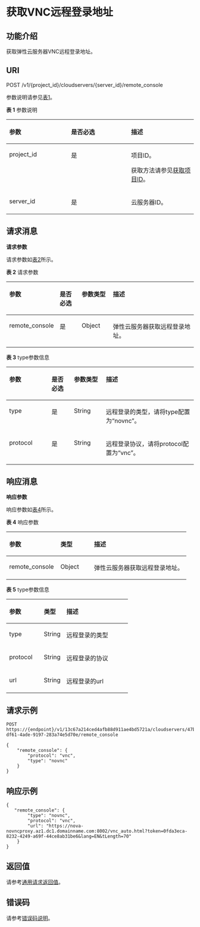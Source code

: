 # 获取VNC远程登录地址<a name="ZH-CN_TOPIC_0118743814"></a>

## 功能介绍<a name="zh-cn_topic_0092803065_zh-cn_topic_0067161469_zh-cn_topic_0057973179_section16588975"></a>

获取弹性云服务器VNC远程登录地址。

## URI<a name="zh-cn_topic_0092803065_zh-cn_topic_0067161469_zh-cn_topic_0057973179_section15083054"></a>

POST /v1/\{project\_id\}/cloudservers/\{server\_id\}/remote\_console

参数说明请参见[表1](#zh-cn_topic_0092803065_table55945983)。

**表 1**  参数说明

<a name="zh-cn_topic_0092803065_table55945983"></a>
<table><thead align="left"><tr id="zh-cn_topic_0092803065_row11302482"><th class="cellrowborder" valign="top" width="33%" id="mcps1.2.4.1.1"><p id="zh-cn_topic_0092803065_p43085863"><a name="zh-cn_topic_0092803065_p43085863"></a><a name="zh-cn_topic_0092803065_p43085863"></a>参数</p>
</th>
<th class="cellrowborder" valign="top" width="32%" id="mcps1.2.4.1.2"><p id="zh-cn_topic_0092803065_p294000"><a name="zh-cn_topic_0092803065_p294000"></a><a name="zh-cn_topic_0092803065_p294000"></a>是否必选</p>
</th>
<th class="cellrowborder" valign="top" width="35%" id="mcps1.2.4.1.3"><p id="zh-cn_topic_0092803065_p23814038"><a name="zh-cn_topic_0092803065_p23814038"></a><a name="zh-cn_topic_0092803065_p23814038"></a>描述</p>
</th>
</tr>
</thead>
<tbody><tr id="zh-cn_topic_0092803065_row49888896"><td class="cellrowborder" valign="top" width="33%" headers="mcps1.2.4.1.1 "><p id="zh-cn_topic_0092803065_p14468758"><a name="zh-cn_topic_0092803065_p14468758"></a><a name="zh-cn_topic_0092803065_p14468758"></a>project_id</p>
</td>
<td class="cellrowborder" valign="top" width="32%" headers="mcps1.2.4.1.2 "><p id="zh-cn_topic_0092803065_p31118786"><a name="zh-cn_topic_0092803065_p31118786"></a><a name="zh-cn_topic_0092803065_p31118786"></a>是</p>
</td>
<td class="cellrowborder" valign="top" width="35%" headers="mcps1.2.4.1.3 "><p id="p37593705"><a name="p37593705"></a><a name="p37593705"></a>项目ID。</p>
<p id="p1180512217438"><a name="p1180512217438"></a><a name="p1180512217438"></a>获取方法请参见<a href="获取项目ID.md">获取项目ID</a>。</p>
</td>
</tr>
<tr id="zh-cn_topic_0092803065_row613736410235"><td class="cellrowborder" valign="top" width="33%" headers="mcps1.2.4.1.1 "><p id="zh-cn_topic_0092803065_p2736446410235"><a name="zh-cn_topic_0092803065_p2736446410235"></a><a name="zh-cn_topic_0092803065_p2736446410235"></a>server_id</p>
</td>
<td class="cellrowborder" valign="top" width="32%" headers="mcps1.2.4.1.2 "><p id="zh-cn_topic_0092803065_p192907210235"><a name="zh-cn_topic_0092803065_p192907210235"></a><a name="zh-cn_topic_0092803065_p192907210235"></a>是</p>
</td>
<td class="cellrowborder" valign="top" width="35%" headers="mcps1.2.4.1.3 "><p id="zh-cn_topic_0092803065_p2203711610235"><a name="zh-cn_topic_0092803065_p2203711610235"></a><a name="zh-cn_topic_0092803065_p2203711610235"></a>云服务器ID。</p>
</td>
</tr>
</tbody>
</table>

## 请求消息<a name="zh-cn_topic_0092803065_zh-cn_topic_0067161469_zh-cn_topic_0057973179_section56802184"></a>

**请求参数**

请求参数如[表2](#zh-cn_topic_0092803065_zh-cn_topic_0067161469_zh-cn_topic_0058745339_table44724688204850)所示。

**表 2**  请求参数

<a name="zh-cn_topic_0092803065_zh-cn_topic_0067161469_zh-cn_topic_0058745339_table44724688204850"></a>
<table><thead align="left"><tr id="zh-cn_topic_0092803065_zh-cn_topic_0067161469_zh-cn_topic_0058745339_row1798761204850"><th class="cellrowborder" valign="top" width="22.277772222777724%" id="mcps1.2.5.1.1"><p id="zh-cn_topic_0092803065_zh-cn_topic_0067161469_zh-cn_topic_0058745339_p39560242204918"><a name="zh-cn_topic_0092803065_zh-cn_topic_0067161469_zh-cn_topic_0058745339_p39560242204918"></a><a name="zh-cn_topic_0092803065_zh-cn_topic_0067161469_zh-cn_topic_0058745339_p39560242204918"></a>参数</p>
</th>
<th class="cellrowborder" valign="top" width="12.268773122687731%" id="mcps1.2.5.1.2"><p id="p1081373119350"><a name="p1081373119350"></a><a name="p1081373119350"></a>是否必选</p>
</th>
<th class="cellrowborder" valign="top" width="17.04829517048295%" id="mcps1.2.5.1.3"><p id="zh-cn_topic_0092803065_zh-cn_topic_0067161469_zh-cn_topic_0058745339_p50263001204918"><a name="zh-cn_topic_0092803065_zh-cn_topic_0067161469_zh-cn_topic_0058745339_p50263001204918"></a><a name="zh-cn_topic_0092803065_zh-cn_topic_0067161469_zh-cn_topic_0058745339_p50263001204918"></a>参数类型</p>
</th>
<th class="cellrowborder" valign="top" width="48.40515948405159%" id="mcps1.2.5.1.4"><p id="zh-cn_topic_0092803065_zh-cn_topic_0067161469_zh-cn_topic_0058745339_p2596798204918"><a name="zh-cn_topic_0092803065_zh-cn_topic_0067161469_zh-cn_topic_0058745339_p2596798204918"></a><a name="zh-cn_topic_0092803065_zh-cn_topic_0067161469_zh-cn_topic_0058745339_p2596798204918"></a>描述</p>
</th>
</tr>
</thead>
<tbody><tr id="zh-cn_topic_0092803065_zh-cn_topic_0067161469_zh-cn_topic_0058745339_row5848663204850"><td class="cellrowborder" valign="top" width="22.277772222777724%" headers="mcps1.2.5.1.1 "><p id="zh-cn_topic_0092803065_p38460826103157"><a name="zh-cn_topic_0092803065_p38460826103157"></a><a name="zh-cn_topic_0092803065_p38460826103157"></a>remote_console</p>
</td>
<td class="cellrowborder" valign="top" width="12.268773122687731%" headers="mcps1.2.5.1.2 "><p id="p16814331183515"><a name="p16814331183515"></a><a name="p16814331183515"></a>是</p>
</td>
<td class="cellrowborder" valign="top" width="17.04829517048295%" headers="mcps1.2.5.1.3 "><p id="zh-cn_topic_0092803065_zh-cn_topic_0067161469_zh-cn_topic_0058745339_p1059631204933"><a name="zh-cn_topic_0092803065_zh-cn_topic_0067161469_zh-cn_topic_0058745339_p1059631204933"></a><a name="zh-cn_topic_0092803065_zh-cn_topic_0067161469_zh-cn_topic_0058745339_p1059631204933"></a>Object</p>
</td>
<td class="cellrowborder" valign="top" width="48.40515948405159%" headers="mcps1.2.5.1.4 "><p id="zh-cn_topic_0092803065_zh-cn_topic_0067161469_zh-cn_topic_0058745339_p40030009204933"><a name="zh-cn_topic_0092803065_zh-cn_topic_0067161469_zh-cn_topic_0058745339_p40030009204933"></a><a name="zh-cn_topic_0092803065_zh-cn_topic_0067161469_zh-cn_topic_0058745339_p40030009204933"></a>弹性云服务器获取远程登录地址。</p>
</td>
</tr>
</tbody>
</table>

**表 3**  type参数信息

<a name="zh-cn_topic_0092803065_table47368008105952"></a>
<table><thead align="left"><tr id="zh-cn_topic_0092803065_row53555469105952"><th class="cellrowborder" valign="top" width="22.577742225777424%" id="mcps1.2.5.1.1"><p id="p1826194311472"><a name="p1826194311472"></a><a name="p1826194311472"></a>参数</p>
</th>
<th class="cellrowborder" valign="top" width="11.968803119688031%" id="mcps1.2.5.1.2"><p id="p1247593616353"><a name="p1247593616353"></a><a name="p1247593616353"></a>是否必选</p>
</th>
<th class="cellrowborder" valign="top" width="17.04829517048295%" id="mcps1.2.5.1.3"><p id="p1926117436472"><a name="p1926117436472"></a><a name="p1926117436472"></a>参数类型</p>
</th>
<th class="cellrowborder" valign="top" width="48.40515948405159%" id="mcps1.2.5.1.4"><p id="p72618434479"><a name="p72618434479"></a><a name="p72618434479"></a>描述</p>
</th>
</tr>
</thead>
<tbody><tr id="zh-cn_topic_0092803065_row23505526105952"><td class="cellrowborder" valign="top" width="22.577742225777424%" headers="mcps1.2.5.1.1 "><p id="zh-cn_topic_0092803065_p24899443105952"><a name="zh-cn_topic_0092803065_p24899443105952"></a><a name="zh-cn_topic_0092803065_p24899443105952"></a>type</p>
</td>
<td class="cellrowborder" valign="top" width="11.968803119688031%" headers="mcps1.2.5.1.2 "><p id="p747523613355"><a name="p747523613355"></a><a name="p747523613355"></a>是</p>
</td>
<td class="cellrowborder" valign="top" width="17.04829517048295%" headers="mcps1.2.5.1.3 "><p id="zh-cn_topic_0092803065_p3588984105952"><a name="zh-cn_topic_0092803065_p3588984105952"></a><a name="zh-cn_topic_0092803065_p3588984105952"></a>String</p>
</td>
<td class="cellrowborder" valign="top" width="48.40515948405159%" headers="mcps1.2.5.1.4 "><p id="zh-cn_topic_0092803065_p59226044105952"><a name="zh-cn_topic_0092803065_p59226044105952"></a><a name="zh-cn_topic_0092803065_p59226044105952"></a>远程登录的类型，请将type配置为“novnc”。</p>
</td>
</tr>
<tr id="row03959196408"><td class="cellrowborder" valign="top" width="22.577742225777424%" headers="mcps1.2.5.1.1 "><p id="p193963199407"><a name="p193963199407"></a><a name="p193963199407"></a>protocol</p>
</td>
<td class="cellrowborder" valign="top" width="11.968803119688031%" headers="mcps1.2.5.1.2 "><p id="p1847518369351"><a name="p1847518369351"></a><a name="p1847518369351"></a>是</p>
</td>
<td class="cellrowborder" valign="top" width="17.04829517048295%" headers="mcps1.2.5.1.3 "><p id="p16396171994014"><a name="p16396171994014"></a><a name="p16396171994014"></a>String</p>
</td>
<td class="cellrowborder" valign="top" width="48.40515948405159%" headers="mcps1.2.5.1.4 "><p id="p103961419184018"><a name="p103961419184018"></a><a name="p103961419184018"></a>远程登录协议，请将protocol配置为“vnc”。</p>
</td>
</tr>
</tbody>
</table>

## 响应消息<a name="zh-cn_topic_0092803065_zh-cn_topic_0067161469_zh-cn_topic_0057973179_section41457614"></a>

**响应参数**

响应参数如[表4](#table8420447171011)所示。

**表 4**  响应参数

<a name="table8420447171011"></a>
<table><thead align="left"><tr id="row19425134710106"><th class="cellrowborder" valign="top" width="28.48%" id="mcps1.2.4.1.1"><p id="p1542644714106"><a name="p1542644714106"></a><a name="p1542644714106"></a>参数</p>
</th>
<th class="cellrowborder" valign="top" width="18.63%" id="mcps1.2.4.1.2"><p id="p2426104761014"><a name="p2426104761014"></a><a name="p2426104761014"></a>类型</p>
</th>
<th class="cellrowborder" valign="top" width="52.89%" id="mcps1.2.4.1.3"><p id="p204289475101"><a name="p204289475101"></a><a name="p204289475101"></a>描述</p>
</th>
</tr>
</thead>
<tbody><tr id="row20429447201017"><td class="cellrowborder" valign="top" width="28.48%" headers="mcps1.2.4.1.1 "><p id="p743019477102"><a name="p743019477102"></a><a name="p743019477102"></a>remote_console</p>
</td>
<td class="cellrowborder" valign="top" width="18.63%" headers="mcps1.2.4.1.2 "><p id="p343116478104"><a name="p343116478104"></a><a name="p343116478104"></a>Object</p>
</td>
<td class="cellrowborder" valign="top" width="52.89%" headers="mcps1.2.4.1.3 "><p id="p44331647131017"><a name="p44331647131017"></a><a name="p44331647131017"></a>弹性云服务器获取远程登录地址。</p>
</td>
</tr>
</tbody>
</table>

**表 5**  type参数信息

<a name="table12434194718104"></a>
<table><thead align="left"><tr id="row11437194781018"><th class="cellrowborder" valign="top" width="28.48%" id="mcps1.2.4.1.1"><p id="p10438104701020"><a name="p10438104701020"></a><a name="p10438104701020"></a>参数</p>
</th>
<th class="cellrowborder" valign="top" width="18.63%" id="mcps1.2.4.1.2"><p id="p644124714100"><a name="p644124714100"></a><a name="p644124714100"></a>类型</p>
</th>
<th class="cellrowborder" valign="top" width="52.89%" id="mcps1.2.4.1.3"><p id="p1044224771012"><a name="p1044224771012"></a><a name="p1044224771012"></a>描述</p>
</th>
</tr>
</thead>
<tbody><tr id="row44421547151015"><td class="cellrowborder" valign="top" width="28.48%" headers="mcps1.2.4.1.1 "><p id="p16443114712101"><a name="p16443114712101"></a><a name="p16443114712101"></a>type</p>
</td>
<td class="cellrowborder" valign="top" width="18.63%" headers="mcps1.2.4.1.2 "><p id="p154442475107"><a name="p154442475107"></a><a name="p154442475107"></a>String</p>
</td>
<td class="cellrowborder" valign="top" width="52.89%" headers="mcps1.2.4.1.3 "><p id="p13445747131013"><a name="p13445747131013"></a><a name="p13445747131013"></a>远程登录的类型</p>
</td>
</tr>
<tr id="row194475479107"><td class="cellrowborder" valign="top" width="28.48%" headers="mcps1.2.4.1.1 "><p id="p1044764712103"><a name="p1044764712103"></a><a name="p1044764712103"></a>protocol</p>
</td>
<td class="cellrowborder" valign="top" width="18.63%" headers="mcps1.2.4.1.2 "><p id="p20448447111014"><a name="p20448447111014"></a><a name="p20448447111014"></a>String</p>
</td>
<td class="cellrowborder" valign="top" width="52.89%" headers="mcps1.2.4.1.3 "><p id="p64491447131016"><a name="p64491447131016"></a><a name="p64491447131016"></a>远程登录的协议</p>
</td>
</tr>
<tr id="row112741544151614"><td class="cellrowborder" valign="top" width="28.48%" headers="mcps1.2.4.1.1 "><p id="p627404410168"><a name="p627404410168"></a><a name="p627404410168"></a>url</p>
</td>
<td class="cellrowborder" valign="top" width="18.63%" headers="mcps1.2.4.1.2 "><p id="p92741044141612"><a name="p92741044141612"></a><a name="p92741044141612"></a>String</p>
</td>
<td class="cellrowborder" valign="top" width="52.89%" headers="mcps1.2.4.1.3 "><p id="p10274544151617"><a name="p10274544151617"></a><a name="p10274544151617"></a>远程登录的url</p>
</td>
</tr>
</tbody>
</table>

## 请求示例<a name="zh-cn_topic_0092803065_zh-cn_topic_0067161469_zh-cn_topic_0057973179_section37574207"></a>

```
POST https://{endpoint}/v1/13c67a214ced4afb88d911ae4bd5721a/cloudservers/47bc79ae-df61-4ade-9197-283a74e5d70e/remote_console
```

```
{
    "remote_console": {
        "protocol": "vnc",
        "type": "novnc"
    }
}
```

## 响应示例<a name="section1671118351481"></a>

```
{
   "remote_console": {
        "type": "novnc",
        "protocol": "vnc",
        "url": "https://nova-novncproxy.az1.dc1.domainname.com:8002/vnc_auto.html?token=0fda3eca-8232-4249-a69f-44ce8ab31be6&lang=EN&tLength=70"
    }
}
```

## 返回值<a name="zh-cn_topic_0092803065_zh-cn_topic_0020212692_section22960139"></a>

请参考[通用请求返回值](通用请求返回值.md)。

## 错误码<a name="zh-cn_topic_0092803065_zh-cn_topic_0067161469_zh-cn_topic_0057973179_section23611955"></a>

请参考[错误码说明](错误码说明.md)。

